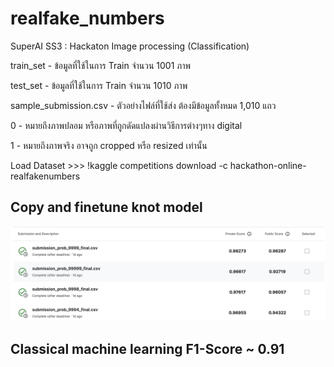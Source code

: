 # realfake_numbers
SuperAI SS3 : Hackaton Image processing (Classification)

train_set - ข้อมูลที่ใช้ในการ Train จำนวน 1001 ภาพ

test_set - ข้อมูลที่ใช้ในการ Train จำนวน 1010 ภาพ

sample_submission.csv - ตัวอย่างไฟล์ที่ใช้ส่ง ต้องมีข้อมูลทั้งหมด 1,010 แถว

0 - หมายถึงภาพปลอม หรือภาพที่ถูกดัดแปลงผ่านวิธีการต่างๆทาง digital

1 - หมายถึงภาพจริง อาจถูก cropped หรือ resized เท่านั้น

Load Dataset >>> !kaggle competitions download -c hackathon-online-realfakenumbers

## Copy and finetune knot model

<img src="pic/score.png">

## Classical machine learning F1-Score ~ 0.91
